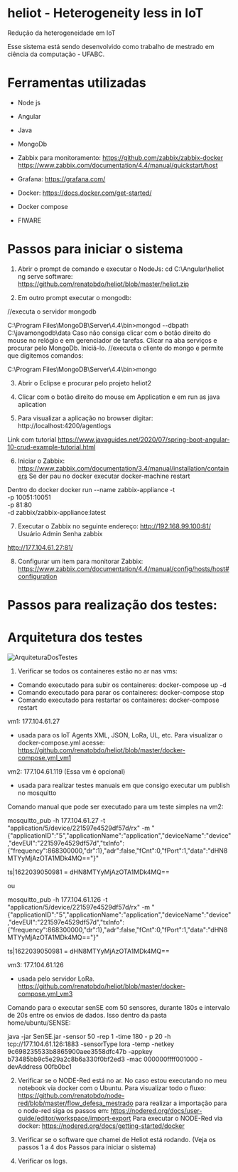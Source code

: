 # heliot - Heterogeneity less in IoT
Redução da heterogeneidade em IoT

Esse sistema está sendo desenvolvido como trabalho de mestrado em ciência da computação - UFABC.

# Ferramentas utilizadas

- Node js
- Angular
- Java
- MongoDb
- Zabbix para monitoramento: 
https://github.com/zabbix/zabbix-docker
https://www.zabbix.com/documentation/4.4/manual/quickstart/host
- Grafana: https://grafana.com/

- Docker: https://docs.docker.com/get-started/
- Docker compose
- FIWARE

# Passos para iniciar o sistema

1) Abrir o prompt de comando e executar o NodeJs:
cd C:\Angular\heliot
ng serve
software: https://github.com/renatobdo/heliot/blob/master/heliot.zip

2) Em outro prompt executar o mongodb:

//executa o servidor mongodb

C:\Program Files\MongoDB\Server\4.4\bin>mongod --dbpath C:\javamongodb\data
Caso não consiga clicar com o botão direito do mouse no relógio e em gerenciador de tarefas. Clicar na aba serviços e procurar pelo MongoDb. Iniciá-lo.
//executa o cliente do mongo e permite que digitemos comandos:

C:\Program Files\MongoDB\Server\4.4\bin>mongo

3) Abrir o Eclipse e procurar pelo projeto heliot2

4) Clicar com o botão direito do mouse em Application e em run as java aplication

5) Para visualizar a aplicação no browser digitar:
http://localhost:4200/agentlogs

Link com tutorial https://www.javaguides.net/2020/07/spring-boot-angular-10-crud-example-tutorial.html

6) Iniciar o Zabbix:
https://www.zabbix.com/documentation/3.4/manual/installation/containers
Se der pau no docker executar docker-machine restart

Dentro do docker 
docker run --name zabbix-appliance -t \
      -p 10051:10051 \
      -p 81:80 \
      -d zabbix/zabbix-appliance:latest

7) Executar o Zabbix no seguinte endereço:
http://192.168.99.100:81/ 
Usuário Admin
Senha zabbix

http://177.104.61.27:81/

8) Configurar um item para monitorar Zabbix:
https://www.zabbix.com/documentation/4.4/manual/config/hosts/host#configuration


# Passos para realização dos testes:

# Arquitetura dos testes

![ArquiteturaDosTestes](https://user-images.githubusercontent.com/9336800/122129142-0c867580-ce0c-11eb-9c8c-ce613ece6ea9.png)


1) Verificar se todos os containeres estão no ar nas vms: 
 
- Comando executado para subir os containeres: docker-compose up -d
- Comando executado para parar os containeres: docker-compose stop
- Comando executado para restartar os containeres: docker-compose restart

vm1: 177.104.61.27 
- usada para os IoT Agents XML, JSON, LoRa, UL, etc. Para visualizar o docker-compose.yml acesse: https://github.com/renatobdo/heliot/blob/master/docker-compose.yml_vm1

vm2: 177.104.61.119  (Essa vm é opcional)
- usada para realizar testes manuais em que consigo executar um publish no mosquitto

Comando manual que pode ser executado para um teste simples na vm2: 

mosquitto_pub -h 177.104.61.27 -t "application/5/device/221597e4529df57d/rx" -m "{\"applicationID\":\"5\",\"applicationName\":\"application\",\"deviceName\":\"device\",\"devEUI\":\"221597e4529df57d\",\"txInfo\":{\"frequency\":868300000,\"dr\":1},\"adr\":false,\"fCnt\":0,\"fPort\":1,\"data\":\"dHN8MTYyMjAzOTA1MDk4MQ==\"}"

ts|1622039050981 = dHN8MTYyMjAzOTA1MDk4MQ== 

ou

mosquitto_pub -h 177.104.61.126 -t "application/5/device/221597e4529df57d/rx" -m "{\"applicationID\":\"5\",\"applicationName\":\"application\",\"deviceName\":\"device\",\"devEUI\":\"221597e4529df57d\",\"txInfo\":{\"frequency\":868300000,\"dr\":1},\"adr\":false,\"fCnt\":0,\"fPort\":1,\"data\":\"dHN8MTYyMjAzOTA1MDk4MQ==\"}"

ts|1622039050981 = dHN8MTYyMjAzOTA1MDk4MQ==

vm3: 177.104.61.126 
- usada pelo servidor LoRa. https://github.com/renatobdo/heliot/blob/master/docker-compose.yml_vm3

Comando para o executar senSE com 50 sensores, durante 180s e intervalo de 20s entre os envios de dados. Isso dentro da pasta home/ubuntu/SENSE:

java -jar SenSE.jar -sensor 50 -rep 1 -time 180 - p 20 -h tcp://177.104.61.126:1883 -sensorType lora -temp -netkey 9c698235533b8865900aee3558dfc47b -appkey b73485bb9c5e29a2c8b6a330f0bf2ed3 -mac 000000ffff001000 -devAddress 00fb0bc1

2) Verificar se o NODE-Red está no ar. No caso estou executando no meu notebook via docker com o Ubuntu. Para visualizar todo o fluxo:
https://github.com/renatobdo/node-red/blob/master/flow_defesa_mestrado
para realizar a importação para o node-red siga os passos em: https://nodered.org/docs/user-guide/editor/workspace/import-export
Para executar o NODE-Red via docker: https://nodered.org/docs/getting-started/docker

3) Verificar se o software que chamei de Heliot está rodando. (Veja os passos 1 a 4 dos Passos para iniciar o sistema)

4) Verificar os logs. 
